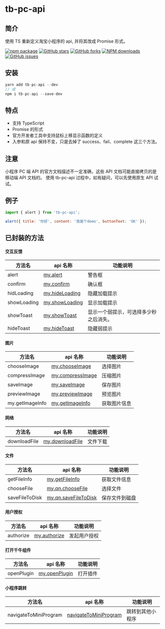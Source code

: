 # tb-pc-api

## 简介

使用 TS 重新定义淘宝小程序的 api, 并将其改成 Promise 形式。

[![npm package](https://img.shields.io/npm/v/tb-pc-api.svg?style=flat-square)](https://www.npmjs.com/package/tb-pc-api) [![GitHub stars](https://img.shields.io/github/stars/noshower/tb-pc-api.svg)](https://github.com/noshower/tb-pc-api/stargazers) [![GitHub forks](https://img.shields.io/github/forks/noshower/tb-pc-api.svg)](https://github.com/noshower/tb-pc-api/network/members) [![NPM downloads](https://img.shields.io/npm/dm/tb-pc-api.svg?style=flat-square)](https://www.npmjs.com/package/tb-pc-api) [![GitHub issues](https://img.shields.io/github/issues/noshower/tb-pc-api.svg)](https://github.com/noshower/tb-pc-api/issues)

## 安装

```js
yarn add tb-pc-api --dev
// 或
npm i tb-pc-api --save-dev
```

## 特点

- 支持 TypeScript
- Promise 的形式
- 官方开发者工具中支持鼠标上移显示函数的定义
- 入参和原 api 保持不变，只是去掉了 success、fail、complete 这三个方法。

## 注意

小程序 PC 端 API 的官方文档描述不一定准确，这些 API 文档可能直接拷贝的是移动端 API 文档的。 使用 tb-pc-api 过程中，如有疑问，可以先使用原生 API 试试。

## 例子

```js
import { alert } from 'tb-pc-api';

alert({ title: '你好', content: '我是个demo', buttonText: 'OK' });
```

## 已封装的方法

#### 交互反馈

| 方法名      | api 名称                                                                                                                       | 功能说明                               |
| ----------- | ------------------------------------------------------------------------------------------------------------------------------ | -------------------------------------- |
| alert       | [my.alert](https://miniapp.open.taobao.com/docV3.htm?spm=a219a.15212435.0.0.7115669aM2dxpM&docId=939&docType=20&tag=dev)       | 警告框                                 |
| confirm     | [my.confirm](https://miniapp.open.taobao.com/docV3.htm?spm=a219a.15212435.0.0.7115669aM2dxpM&docId=940&docType=20&tag=dev)     | 确认框                                 |
| hidLoading  | [my.hideLoading](https://miniapp.open.taobao.com/docV3.htm?spm=a219a.15212435.0.0.7115669aM2dxpM&docId=943&docType=20&tag=dev) | 隐藏加载提示                           |
| showLoading | [my.showLoading](https://miniapp.open.taobao.com/docV3.htm?docId=945&docType=20&tag=dev)                                       | 显示加载提示                           |
| showToast   | [my.showToast](https://miniapp.open.taobao.com/docV3.htm?docId=942&docType=20&tag=dev)                                         | 显示一个弱提示，可选择多少秒之后消失。 |
| hideToast   | [my.hideToast](https://miniapp.open.taobao.com/docV3.htm?docId=944&docType=20&tag=dev)                                         | 隐藏弱提示                             |

#### 图片

| 方法名          | api 名称                                                                                                                         | 功能说明     |
| --------------- | -------------------------------------------------------------------------------------------------------------------------------- | ------------ |
| chooseImage     | [my.chooseImage](https://miniapp.open.taobao.com/docV3.htm?spm=a219a.15212435.0.0.3424669aGpaxl6&docId=950&docType=20&tag=dev)   | 选择图片     |
| compressImage   | [my.compressImage](https://miniapp.open.taobao.com/docV3.htm?spm=a219a.15212435.0.0.3424669aGpaxl6&docId=953&docType=20&tag=dev) | 压缩图片     |
| saveImage       | [my.saveImage](https://miniapp.open.taobao.com/docV3.htm?spm=a219a.15212435.0.0.3424669aGpaxl6&docId=952&docType=20&tag=dev)     | 保存图片     |
| previewImage    | [my.previewImage](https://miniapp.open.taobao.com/docV3.htm?spm=a219a.15212435.0.0.3424669aGpaxl6&docId=951&docType=20&tag=dev)  | 预览图片     |
| my.getImageInfo | [my.getImageInfo](https://miniapp.open.taobao.com/docV3.htm?spm=a219a.15212435.0.0.3424669aGpaxl6&docId=954&docType=20&tag=dev)  | 获取图片信息 |

#### 网络

| 方法名       | api 名称                                                                                                                        | 功能说明 |
| ------------ | ------------------------------------------------------------------------------------------------------------------------------- | -------- |
| downloadFile | [my.downloadFile](https://miniapp.open.taobao.com/docV3.htm?spm=a219a.15212435.0.0.24a6669as85Y7D&docId=971&docType=20&tag=dev) | 文件下载 |

#### 文件

| 方法名         | api 名称                                                                                                                       | 功能说明       |
| -------------- | ------------------------------------------------------------------------------------------------------------------------------ | -------------- |
| getFileInfo    | [my.getFileInfo](https://miniapp.open.taobao.com/docV3.htm?spm=a219a.15212435.0.0.24a6669as85Y7D&docId=891&docType=20&tag=dev) | 获取文件信息   |
| chooseFile     | [my.qn.chooseFile](https://miniapp.open.taobao.com/docV3.htm?spm=a219a.15212435.0.0.24a6669as85Y7D&docId=1722&docType=20)      | 选择文件       |
| saveFileToDisk | [my.qn.saveFileToDisk](https://miniapp.open.taobao.com/docV3.htm?spm=a219a.15212435.0.0.24a6669as85Y7D&docId=1846&docType=20)  | 保存文件到磁盘 |

#### 用户授权

| 方法名    | api 名称                                                                                                                     | 功能说明     |
| --------- | ---------------------------------------------------------------------------------------------------------------------------- | ------------ |
| authorize | [my.authorize](https://miniapp.open.taobao.com/docV3.htm?spm=a219a.15212435.0.0.24a6669as85Y7D&docId=988&docType=20&tag=dev) | 发起用户授权 |

#### 打开千牛组件

| 方法名     | api 名称                                                                                                               | 功能说明 |
| ---------- | ---------------------------------------------------------------------------------------------------------------------- | -------- |
| openPlugin | [my.openPlugin](https://miniapp.open.taobao.com/docV3.htm?spm=a219a.15212435.0.0.24a6669as85Y7D&docId=1314&docType=20) | 打开插件 |

#### 小程序跳转

| 方法名                | api 名称                                                                                                                              | 功能说明         |
| --------------------- | ------------------------------------------------------------------------------------------------------------------------------------- | ---------------- |
| navigateToMiniProgram | [navigateToMiniProgram](https://miniapp.open.taobao.com/docV3.htm?spm=a219a.15212435.0.0.24a6669as85Y7D&docId=985&docType=20&tag=dev) | 跳转到其他小程序 |

